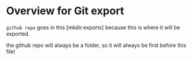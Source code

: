 # Overview for Git export

`github repo` goes in this [mkdir:exports] because this is where it will be exported. 

the github repo will always be a folder, so it will always be first before this file!